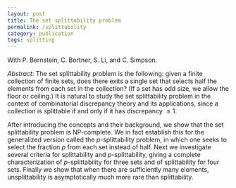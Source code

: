 ```yaml
---
layout: post
title: The set splittability problem
permalink: /splittability
category: publication
tags: splitting
---
```


With P. Bernstein, C. Bortner, S. Li, and C. Simpson.<!--more-->

*Abstract*: The set splittability problem is the following: given a finite collection of finite sets, does there exits a single set that selects half the elements from each set in the collection? (If a set has odd size, we allow the floor or ceiling.) It is natural to study the set splittability problem in the context of combinatorial discrepancy theory and its applications, since a collection is splittable if and only if it has discrepancy $\leq1$.

  After introducing the concepts and their background, we show that the set splittability problem is NP-complete. We in fact establish this for the generalized version called the $p$-splittability problem, in which one seeks to select the fraction $p$ from each set instead of half. Next we investigate several criteria for splittability and $p$-splittability, giving a complete characterization of $p$-splittability for three sets and of splittability for four sets. Finally we show that when there are sufficiently many elements, unsplittability is asymptotically much more rare than splittability.